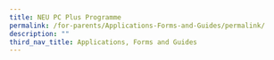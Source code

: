 ```yaml
---
title: NEU PC Plus Programme
permalink: /for-parents/Applications-Forms-and-Guides/permalink/
description: ""
third_nav_title: Applications, Forms and Guides
---
```

